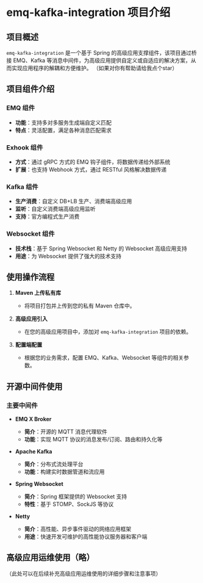 # emq-kafka-integration 项目介绍

## 项目概述

`emq-kafka-integration` 是一个基于 Spring 的高级应用支撑组件，该项目通过桥接 EMQ、Kafka 等消息中间件，为高级应用提供自定义或自适应的解决方案，从而实现应用程序的解耦和方便维护。
（如果对你有帮助请给我点个star）
## 项目组件介绍

### EMQ 组件

- **功能**：支持多对多服务生成端自定义匹配
- **特点**：灵活配置，满足各种消息匹配需求

### Exhook 组件

- **方式**：通过 gRPC 方式的 EMQ 钩子组件，将数据传递给外部系统
- **扩展**：也支持 Webhook 方式，通过 RESTful 风格解决数据传递

### Kafka 组件

- **生产消费**：自定义 DB+LB 生产、消费端高级应用
- **监听**：自定义消费端高级应用监听
- **支持**：官方编程式生产消费

### Websocket 组件

- **技术栈**：基于 Spring Websocket 和 Netty 的 Websocket 高级应用支持
- **用途**：为 Websocket 提供了强大的技术支持

## 使用操作流程

1. **Maven 上传私有库**
   - 将项目打包并上传到您的私有 Maven 仓库中。

2. **高级应用引入**
   - 在您的高级应用项目中，添加对 `emq-kafka-integration` 项目的依赖。

3. **配置端配置**
   - 根据您的业务需求，配置 EMQ、Kafka、Websocket 等组件的相关参数。

## 开源中间件使用

### 主要中间件

- **EMQ X Broker**
  - **简介**：开源的 MQTT 消息代理软件
  - **功能**：实现 MQTT 协议的消息发布/订阅、路由和持久化等

- **Apache Kafka**
  - **简介**：分布式流处理平台
  - **功能**：构建实时数据管道和流应用

- **Spring Websocket**
  - **简介**：Spring 框架提供的 Websocket 支持
  - **特性**：基于 STOMP、SockJS 等协议

- **Netty**
  - **简介**：高性能、异步事件驱动的网络应用框架
  - **用途**：快速开发可维护的高性能协议服务器和客户端

## 高级应用运维使用（略）

（此处可以在后续补充高级应用运维使用的详细步骤和注意事项）
